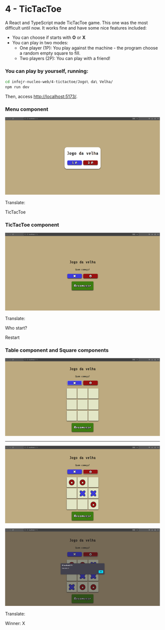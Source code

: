 # 4 - TicTacToe

A React and TypeScript made TicTacToe game. This one was the most difficult until now. It works fine and have some nice features included:

- You can choose if starts with **O** or **X**
- You can play in two modes:
    - One player (1P): You play against the machine - the program choose a random empty square to fill.
    - Two players (2P): You can play with a friend!

### You can play by yourself, running:

```bash
cd infojr-nucleo-web/4-tictactoe/Jogo\ da\ Velha/
npm run dev
```

Then, access [http://localhost:5173/](http://localhost:5173/).

### Menu component

![Untitled](4%20-%20TicTacToe%204b9de9c1e1d5466d9a208d45e3653ba6/Untitled.png)

Translate:

TicTacToe

### TicTacToe component

![Untitled](4%20-%20TicTacToe%204b9de9c1e1d5466d9a208d45e3653ba6/Untitled%201.png)

Translate: 

Who start?

Restart

### Table component and Square components

![Untitled](4%20-%20TicTacToe%204b9de9c1e1d5466d9a208d45e3653ba6/Untitled%202.png)

---

![Untitled](4%20-%20TicTacToe%204b9de9c1e1d5466d9a208d45e3653ba6/Untitled%203.png)

![Untitled](4%20-%20TicTacToe%204b9de9c1e1d5466d9a208d45e3653ba6/Untitled%204.png)

Translate: 

Winner: X